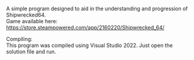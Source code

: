 A simple program designed to aid in the understanding and progression of Shipwrecked64.\
Game available here: https://store.steampowered.com/app/2160220/Shipwrecked_64/

Compiling:\
  This program was compiled using Visual Studio 2022. Just open the solution file and run.
